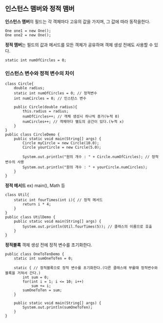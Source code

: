 ## 인스턴스 맴버와 정적 맴버
**인스턴스 맴버**의 필드는 각 객체마다 고유의 값을 가지며, 그 값에 따라 동작을한다.
```
One one1 = new One();
One one2 = new One();
```
**정적 맴버**는 필드의 값과 메서드를 모든 객체가 공유하며 객체 생성 전에도 사용할 수 있다.
```
static int numOfCircles = 0;
```
### 인스턴스 변수와 정적 변수의 차이
```
class Circle{
    double radius;
    static int numOfCircles = 0; // 정적변수
    int numCircles = 0; // 인스턴스 변수

    public Circle(double radius){
        this.radius = radius;
        numOfCircles++; // 객체 생성시 하나씩 증가(누적 0)
        numCircles++; // 객체마다 별도의 공간이 있다.(누적 x)
    }
}
public class CircleDemo {
    public static void main(String[] args) {
        Circle myCircle = new Circle(10.0);
        Circle yourCircle = new Circle(5.0);

        System.out.println("원의 개수 : " + Circle.numOfCircles); // 정적 변수의 사용
        System.out.println("원의 개수 : " + yourCircle.numCircles);
    }
}
```
**정적 메서드** ex) main(), Math 등
```
class Util{
    static int fourTimes(int i){ // 정적 메서드
        return i * 4;
    }
}
public class UtilDemo {
    public static void main(String[] args) {
        System.out.println(Util.fourTimes(5)); // 클래스의 이름으로 호출
    }
}
```
**정적블록** 객체 생성 전에 정적 변수를 초기화한다.
```
public class OneToTenDemo {
	static int sumOneToTen = 0;
	
	static { // 정적블록으로 정적 변수를 초기화한다.(다른 클래스에 부를때 정적변수와 블록을 거쳐서 간다.)
		int sum = 0;
		for(int i = 1; i <= 10; i++)
			sum += i;
		sumOneToTen = sum;
	}
	
	public static void main(String[] args) {
		System.out.println(sumOneToTen);
	}
}
```